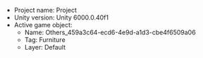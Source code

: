 <!-- UNITY CODE ASSIST INSTRUCTIONS START -->
- Project name: Project
- Unity version: Unity 6000.0.40f1
- Active game object:
  - Name: Others_459a3c64-ecd6-4e9d-a1d3-cbe4f6509a06
  - Tag: Furniture
  - Layer: Default
<!-- UNITY CODE ASSIST INSTRUCTIONS END -->